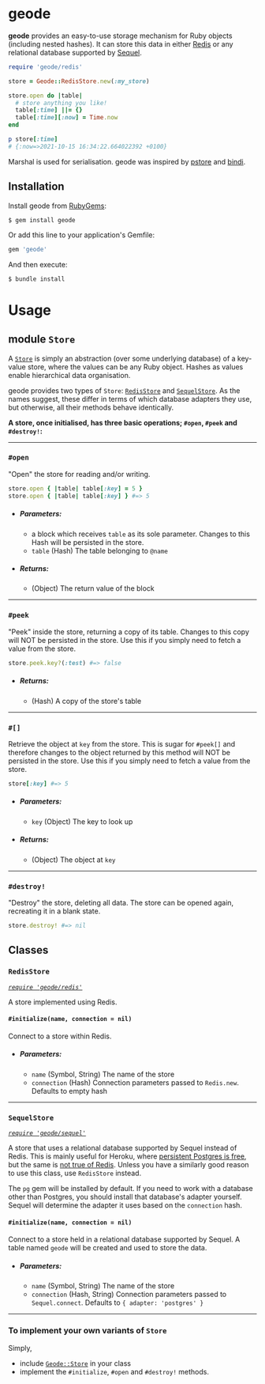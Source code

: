 # geode
**geode** provides an easy-to-use storage mechanism for Ruby objects (including nested hashes).
It can store this data in either [Redis](https://github.com/redis/redis-rb)
or any relational database supported by [Sequel](https://github.com/jeremyevans/sequel).

```ruby
require 'geode/redis'

store = Geode::RedisStore.new(:my_store)

store.open do |table|
  # store anything you like!
  table[:time] ||= {}
  table[:time][:now] = Time.now
end

p store[:time]
# {:now=>2021-10-15 16:34:22.664022392 +0100}
```

Marshal is used for serialisation. geode was inspired by [pstore](https://github.com/ruby/pstore)
and [bindi](https://github.com/havenwood/bindi).

## Installation

Install geode from [RubyGems](https://rubygems.org/gems/geode):

```console
$ gem install geode
```

Or add this line to your application's Gemfile:

```ruby
gem 'geode'
```

And then execute:

```console
$ bundle install
```

# Usage
## module `Store`
A [`Store`](lib/geode.rb) is simply an abstraction (over some underlying database) of a key-value
store, where the values can be any Ruby object. Hashes as values enable hierarchical data
organisation.

geode provides two types of `Store`: [`RedisStore`](#redisstore) and [`SequelStore`](#sequelstore).
As the names suggest, these differ in terms of which database adapters they use, but otherwise,
all their methods behave identically.

**A store, once initialised, has three basic operations; `#open`, `#peek` and `#destroy!`:**

---
### `#open`
"Open" the store for reading and/or writing.

```ruby
store.open { |table| table[:key] = 5 }
store.open { |table| table[:key] } #=> 5
```
- ##### Parameters:
	- a block which receives `table` as its sole parameter. Changes to this Hash will
  be persisted in the store.
	- `table` (Hash) The table belonging to `@name`
- ##### Returns:
    - (Object) The return value of the block
---
### `#peek`
"Peek" inside the store, returning a copy of its table.
Changes to this copy will NOT be persisted in the store.
Use this if you simply need to fetch a value from the store.

```ruby
store.peek.key?(:test) #=> false
```

- ##### Returns:
    - (Hash) A copy of the store's table
---
### `#[]`
Retrieve the object at `key` from the store.
This is sugar for `#peek[]` and therefore
changes to the object returned by this method will NOT
be persisted in the store.
Use this if you simply need to fetch a value from the store.

```ruby
store[:key] #=> 5
```
- ##### Parameters:
    - `key` (Object) The key to look up
- ##### Returns:
    - (Object) The object at `key`
---
### `#destroy!`
"Destroy" the store, deleting all data.
The store can be opened again, recreating it in a blank state.

```ruby
store.destroy! #=> nil
```

## Classes

### `RedisStore`
[*`require 'geode/redis'`*](lib/geode/redis.rb)

A store implemented using Redis.

#### `#initialize(name, connection = nil)`
Connect to a store within Redis.
- ##### Parameters:
    - `name` (Symbol, String) The name of the store
    - `connection` (Hash) Connection parameters passed to `Redis.new`.
       Defaults to empty hash

---

### `SequelStore`
[*`require 'geode/sequel'`*](lib/geode/sequel.rb)

A store that uses a relational database supported by Sequel instead of Redis.
This is mainly useful for Heroku, where
[persistent Postgres is free](https://elements.heroku.com/addons/heroku-postgresql), but
the same is [not true of Redis](https://elements.heroku.com/addons/heroku-redis).
Unless you have a similarly good reason to use this class, use `RedisStore` instead.

The `pg` gem will be installed by default. If you need to work with a database other than Postgres,
you should install that database's adapter yourself. Sequel will determine the adapter it uses
based on the `connection` hash.

#### `#initialize(name, connection = nil)`
Connect to a store held in a relational database supported by Sequel.
A table named `geode` will be created and used to store the data.
- ##### Parameters:
    - `name` (Symbol, String) The name of the store
    - `connection` (Hash, String) Connection parameters passed to `Sequel.connect`.
       Defaults to `{ adapter: 'postgres' }`

---

### To implement your own variants of `Store`
Simply,

- include [`Geode::Store`](lib/geode.rb) in your class
- implement the `#initialize`, `#open` and `#destroy!` methods.
